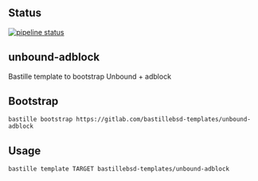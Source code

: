 ## Status
[![pipeline status](https://gitlab.com/bastillebsd-templates/unbound-adblock/badges/main/pipeline.svg)](https://gitlab.com/bastillebsd-templates/unbound-adblock/commits/main)

## unbound-adblock
Bastille template to bootstrap Unbound + adblock

## Bootstrap

```shell
bastille bootstrap https://gitlab.com/bastillebsd-templates/unbound-adblock
```

## Usage

```shell
bastille template TARGET bastillebsd-templates/unbound-adblock

```
